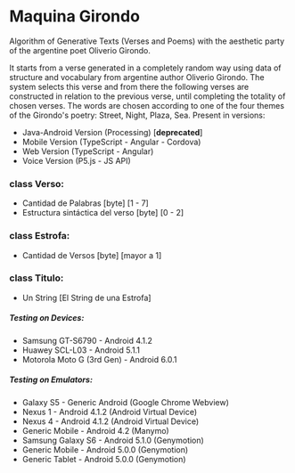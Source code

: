 # Maquina Girondo

Algorithm of Generative Texts (Verses and Poems) with the aesthetic party of the argentine poet Oliverio Girondo.

It starts from a verse generated in a completely random way using data of structure and vocabulary from argentine author Oliverio Girondo. The system selects this verse and from there the following verses are constructed in relation to the previous verse, until completing the totality of chosen verses. The words are chosen according to one of the four themes of the Girondo's poetry: Street, Night, Plaza, Sea.
Present in versions:

* Java-Android Version (Processing) [**deprecated**]
* Mobile Version (TypeScript - Angular - Cordova)
* Web Version (TypeScript - Angular)
* Voice Version (P5.js - JS API)

### class Verso:

* Cantidad de Palabras [byte] [1 - 7]
* Estructura sintáctica del verso [byte] [0 - 2]

### class Estrofa:

* Cantidad de Versos [byte] [mayor a 1]

### class Titulo:

* Un String [El String de una Estrofa]

##### Testing on Devices:

* Samsung GT-S6790 - Android 4.1.2
* Huawey SCL-L03 - Android 5.1.1
* Motorola Moto G (3rd Gen) - Android 6.0.1

##### Testing on Emulators:

* Galaxy S5 - Generic Android (Google Chrome Webview)
* Nexus 1 - Android 4.1.2 (Android Virtual Device)
* Nexus 4 - Android 4.1.2 (Android Virtual Device)
* Generic Mobile - Android 4.2 (Manymo)
* Samsung Galaxy S6 - Android 5.1.0 (Genymotion)
* Generic Mobile - Android 5.0.0 (Genymotion)
* Generic Tablet - Android 5.0.0 (Genymotion)
